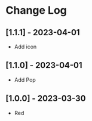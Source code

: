 # Change Log

## [1.1.1] - 2023-04-01

- Add icon

## [1.1.0] - 2023-04-01

- Add Pop

## [1.0.0] - 2023-03-30

- Red
